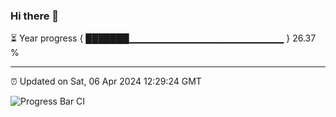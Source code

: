 ### Hi there 👋

⏳ Year progress { ███████▁▁▁▁▁▁▁▁▁▁▁▁▁▁▁▁▁▁▁▁▁▁▁ } 26.37 %

---

⏰ Updated on Sat, 06 Apr 2024 12:29:24 GMT

![Progress Bar CI](https://github.com/ZhaoGui/ZhaoGui/workflows/Progress%20Bar%20CI/badge.svg)
